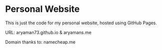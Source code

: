 # Personal Website

This is just the code for my personal website, hosted using GitHub Pages. 

URL: aryaman73.github.io & aryamans.me

Domain thanks to: namecheap.me
